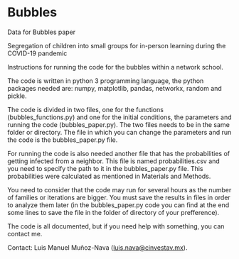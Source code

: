 # Bubbles
Data for Bubbles paper

Segregation of children into small groups for in-person learning during the COVID-19 pandemic

Instructions for running the code for the bubbles within a network school.

The code is written in python 3 programming language, the python packages needed are: numpy, matplotlib, pandas, networkx, random and pickle.

The code is divided in two files, one for the functions (bubbles_functions.py) and one for the initial conditions, the parameters and running the code (bubbles_paper.py). The two files needs to be in the same folder or directory. The file in which you can change the parameters and run the code is the bubbles_paper.py file.

For running the code is also needed another file that has the probabilities of getting infected from a neighbor. This file is named probabilities.csv and you need to specify the path to it in the bubbles_paper.py file. This probabilities were calculated as mentioned in Materials and Methods.

You need to consider that the code may run for several hours as the number of families or iterations are bigger. You must save the results in files in order to analyze them later (in the bubbles_paper.py code you can find at the end some lines to save the file in the folder of directory of your prefference). 

The code is all documented, but if you need help with something, you can contact me.

Contact: Luis Manuel Muñoz-Nava (luis.nava@cinvestav.mx).
